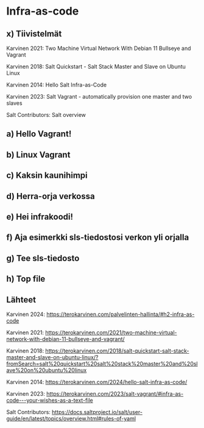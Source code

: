 # Infra-as-code

## x) Tiivistelmät

Karvinen 2021: Two Machine Virtual Network With Debian 11 Bullseye and Vagrant

Karvinen 2018: Salt Quickstart - Salt Stack Master and Slave on Ubuntu Linux

Karvinen 2014: Hello Salt Infra-as-Code

Karvinen 2023: Salt Vagrant - automatically provision one master and two slaves

Salt Contributors: Salt overview

## a) Hello Vagrant!

## b) Linux Vagrant

## c) Kaksin kaunihimpi

## d) Herra-orja verkossa

## e) Hei infrakoodi!

## f) Aja esimerkki sls-tiedostosi verkon yli orjalla

## g) Tee sls-tiedosto

## h) Top file

## Lähteet

Karvinen 2024: https://terokarvinen.com/palvelinten-hallinta/#h2-infra-as-code

Karvinen 2021: https://terokarvinen.com/2021/two-machine-virtual-network-with-debian-11-bullseye-and-vagrant/

Karvinen 2018: https://terokarvinen.com/2018/salt-quickstart-salt-stack-master-and-slave-on-ubuntu-linux/?fromSearch=salt%20quickstart%20salt%20stack%20master%20and%20slave%20on%20ubuntu%20linux

Karvinen 2014: https://terokarvinen.com/2024/hello-salt-infra-as-code/

Karvinen 2023: https://terokarvinen.com/2023/salt-vagrant/#infra-as-code---your-wishes-as-a-text-file

Salt Contributors: https://docs.saltproject.io/salt/user-guide/en/latest/topics/overview.html#rules-of-yaml
